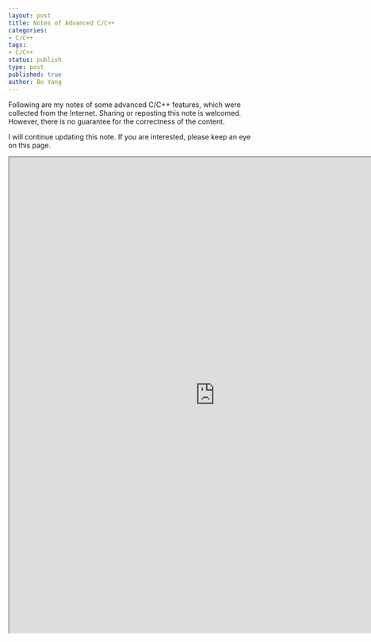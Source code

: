 ```yaml
---
layout: post
title: Notes of Advanced C/C++
categories: 
- C/C++
tags:
- C/C++
status: publish
type: post
published: true
author: Bo Yang
---
```


Following are my notes of some advanced C/C++ features, which were collected from the Internet. Sharing or reposting this note is welcomed. However, there is no guarantee for the correctness of the content.

I will continue updating this note. If you are interested, please keep an eye on this page.

<iframe src="https://docs.google.com/document/d/1aWGXd9q74k2CFhWyCQYKtvCqfryoEZEj02e4XVcvhbk/pub?embedded=true" height="960" width="830"></iframe>
